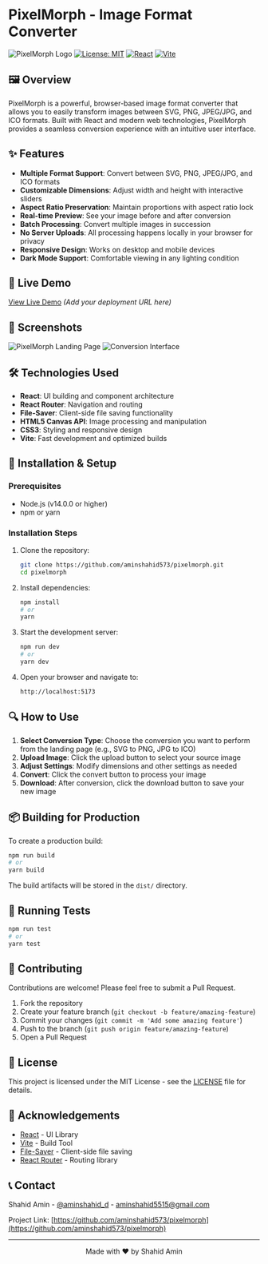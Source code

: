 # PixelMorph - Image Format Converter

![PixelMorph Logo](https://img.shields.io/badge/PixelMorph-Image%20Converter-4a6cf7?style=for-the-badge)
[![License: MIT](https://img.shields.io/badge/License-MIT-yellow.svg)](https://opensource.org/licenses/MIT)
[![React](https://img.shields.io/badge/React-18.3.1-61DAFB?logo=react)](https://reactjs.org/)
[![Vite](https://img.shields.io/badge/Vite-5.4.2-646CFF?logo=vite)](https://vitejs.dev/)

## 🖼️ Overview

PixelMorph is a powerful, browser-based image format converter that allows you to easily transform images between SVG, PNG, JPEG/JPG, and ICO formats. Built with React and modern web technologies, PixelMorph provides a seamless conversion experience with an intuitive user interface.

## ✨ Features

- **Multiple Format Support**: Convert between SVG, PNG, JPEG/JPG, and ICO formats
- **Customizable Dimensions**: Adjust width and height with interactive sliders
- **Aspect Ratio Preservation**: Maintain proportions with aspect ratio lock
- **Real-time Preview**: See your image before and after conversion
- **Batch Processing**: Convert multiple images in succession
- **No Server Uploads**: All processing happens locally in your browser for privacy
- **Responsive Design**: Works on desktop and mobile devices
- **Dark Mode Support**: Comfortable viewing in any lighting condition

## 🚀 Live Demo

[View Live Demo](#) *(Add your deployment URL here)*

## 📸 Screenshots

![PixelMorph Landing Page](https://via.placeholder.com/800x450.png?text=PixelMorph+Landing+Page)
![Conversion Interface](https://via.placeholder.com/800x450.png?text=Conversion+Interface)

## 🛠️ Technologies Used

- **React**: UI building and component architecture
- **React Router**: Navigation and routing
- **File-Saver**: Client-side file saving functionality
- **HTML5 Canvas API**: Image processing and manipulation
- **CSS3**: Styling and responsive design
- **Vite**: Fast development and optimized builds

## 🔧 Installation & Setup

### Prerequisites
- Node.js (v14.0.0 or higher)
- npm or yarn

### Installation Steps

1. Clone the repository:
   ```bash
   git clone https://github.com/aminshahid573/pixelmorph.git
   cd pixelmorph
   ```

2. Install dependencies:
   ```bash
   npm install
   # or
   yarn
   ```

3. Start the development server:
   ```bash
   npm run dev
   # or
   yarn dev
   ```

4. Open your browser and navigate to:
   ```
   http://localhost:5173
   ```

## 🔍 How to Use

1. **Select Conversion Type**: Choose the conversion you want to perform from the landing page (e.g., SVG to PNG, JPG to ICO)
2. **Upload Image**: Click the upload button to select your source image
3. **Adjust Settings**: Modify dimensions and other settings as needed
4. **Convert**: Click the convert button to process your image
5. **Download**: After conversion, click the download button to save your new image

## 📦 Building for Production

To create a production build:

```bash
npm run build
# or
yarn build
```

The build artifacts will be stored in the `dist/` directory.

## 🧪 Running Tests

```bash
npm run test
# or
yarn test
```

## 🤝 Contributing

Contributions are welcome! Please feel free to submit a Pull Request.

1. Fork the repository
2. Create your feature branch (`git checkout -b feature/amazing-feature`)
3. Commit your changes (`git commit -m 'Add some amazing feature'`)
4. Push to the branch (`git push origin feature/amazing-feature`)
5. Open a Pull Request

## 📄 License

This project is licensed under the MIT License - see the [LICENSE](LICENSE) file for details.

## 🙏 Acknowledgements

- [React](https://reactjs.org/) - UI Library
- [Vite](https://vitejs.dev/) - Build Tool
- [File-Saver](https://github.com/eligrey/FileSaver.js/) - Client-side file saving
- [React Router](https://reactrouter.com/) - Routing library

## 📞 Contact

Shahid Amin - [@aminshahid_d](https://www.instagram.com/aminshahid_d/) - aminshahid5515@gmail.com

Project Link: [https://github.com/aminshahid573/pixelmorph](https://github.com/aminshahid573/pixelmorph)

---

<p align="center">Made with ❤️ by Shahid Amin</p>